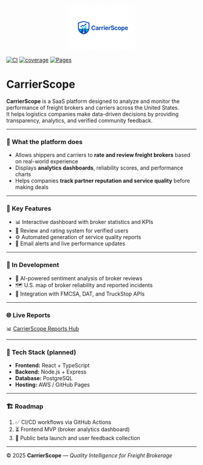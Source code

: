 <p align="center">
  <img src="https://raw.githubusercontent.com/AlekseiStroev/CarrierScope/main/logo.png" width="180" alt="CarrierScope Logo">
</p>

[![CI](https://github.com/AlekseiStroev/CarrierScope/actions/workflows/ci.yml/badge.svg)](https://github.com/AlekseiStroev/CarrierScope/actions/workflows/ci.yml)
[![coverage](https://img.shields.io/endpoint?url=https://AlekseiStroev.github.io/CarrierScope/badges/coverage.json)](https://AlekseiStroev.github.io/CarrierScope/frontend-coverage/)
[![Pages](https://img.shields.io/badge/Pages-Reports-blue)](https://AlekseiStroev.github.io/CarrierScope/)

# CarrierScope

**CarrierScope** is a SaaS platform designed to analyze and monitor the performance of freight brokers and carriers across the United States.  
It helps logistics companies make data-driven decisions by providing transparency, analytics, and verified community feedback.

---

### 🚚 What the platform does
- Allows shippers and carriers to **rate and review freight brokers** based on real-world experience  
- Displays **analytics dashboards**, reliability scores, and performance charts  
- Helps companies **track partner reputation and service quality** before making deals  

---

### 🧭 Key Features
- 📊 Interactive dashboard with broker statistics and KPIs  
- 📝 Review and rating system for verified users  
- ⚙️ Automated generation of service quality reports  
- 🔔 Email alerts and live performance updates  

---

### 🧠 In Development
- 🤖 AI-powered sentiment analysis of broker reviews  
- 🗺️ U.S. map of broker reliability and reported incidents  
- 🔗 Integration with FMCSA, DAT, and TruckStop APIs  

---

### 🌐 Live Reports
📊 [CarrierScope Reports Hub](https://alekseistroev.github.io/CarrierScope/)

---

### 🧩 Tech Stack (planned)
- **Frontend:** React + TypeScript  
- **Backend:** Node.js + Express  
- **Database:** PostgreSQL  
- **Hosting:** AWS / GitHub Pages  

---

### 🏗️ Roadmap
1. ✅ CI/CD workflows via GitHub Actions  
2. ⏳ Frontend MVP (broker analytics dashboard)  
3. 🚀 Public beta launch and user feedback collection  

---

© 2025 **CarrierScope** — *Quality Intelligence for Freight Brokerage*